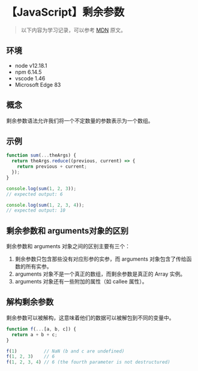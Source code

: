 # 【JavaScript】剩余参数

> 以下内容为学习记录，可以参考 [MDN][1] 原文。

## 环境

- node v12.18.1
- npm 6.14.5
- vscode 1.46
- Microsoft Edge 83

## 概念

剩余参数语法允许我们将一个不定数量的参数表示为一个数组。

## 示例

```js
function sum(...theArgs) {
  return theArgs.reduce((previous, current) => {
    return previous + current;
  });
}

console.log(sum(1, 2, 3));
// expected output: 6

console.log(sum(1, 2, 3, 4));
// expected output: 10
```

## 剩余参数和 arguments对象的区别

剩余参数和 arguments 对象之间的区别主要有三个：

1. 剩余参数只包含那些没有对应形参的实参，而 arguments 对象包含了传给函数的所有实参。
2. arguments 对象不是一个真正的数组，而剩余参数是真正的 Array 实例。
3. arguments 对象还有一些附加的属性（如 callee 属性）。

## 解构剩余参数

剩余参数可以被解构，这意味着他们的数据可以被解包到不同的变量中。

```js
function f(...[a, b, c]) {
  return a + b + c;
}

f(1)          // NaN (b and c are undefined)
f(1, 2, 3)    // 6
f(1, 2, 3, 4) // 6 (the fourth parameter is not destructured)
```

[1]: https://developer.mozilla.org/zh-CN/docs/Web/JavaScript/Reference/Functions/rest_parameters
